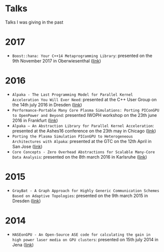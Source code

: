 # Talks
Talks I was giving in the past

# 2017
* `Boost::hana: Your C++14 Metaprogramming Library`: presented on the 9th November 2017 in Oberwiesenthal ([link](20171109_Dresden_BoostHana/boost_hana_talk.odp))

# 2016
* `Alpaka - The Last Programming Model for Parallel Kernel Acceleration You Will Ever Need`: presented at the C++ User Group on the 14th july 2016 in Dresden ([link](20160714_Dresden_CppUG_Alpaka/c++ug.odp))
* `Performance-Portable Many Core Plasma Simulations: Porting PIConGPU to OpenPower and Beyond`: presented IWOPH workshop on the 23th june 2016 in Frankfurt ([link](20160623_Frankfurk_iwoph16_Alpaka/iwoph16_isc_hzdr_erik_zenker.odp))
* `Alpaka – An Abstraction Library for Parallel Kernel Acceleration`: presented at the Ashes16 conference on the 23th may in Chicago ([link](20160523_Chicago_Ashes16_Alpaka/ashes16.odp))
* `Porting the Plasma Simulation PIConGPU to Heterogeneous Architectures with Alpaka`: presented at the GTC on the 12th April in San Jose ([link](20160412_SanJose_Gtc_Alpaka/GTC2016_S6298_final.odp))
* `Core Concepts - Zero Overhead Abstractions for Scalable Many-Core Data Analysis`: presented on the 8th march 2016 in Karlsruhe ([link](20160308_Karlsruhe_Alpaka/talk_erik_zenker.odp))

# 2015
* `GrayBat - A Graph Approach for Highly Generic Communication Schemes Based on Adaptive Topologies`: presented on the 9th march 2015 in Dresden ([link](20150402_Dresden_Graybat/talk.pdf))

# 2014
* `HASEonGPU - An Open-Source ASE code for calculating the gain in high power laser media on GPU clusters`: presented on 15th july 2014 in Jena ([link](20160326_Jena_HASEonGPU/))
